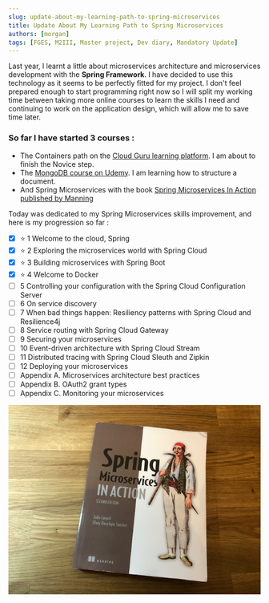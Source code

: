 ```yaml
---
slug: update-about-my-learning-path-to-spring-microservices
title: Update About My Learning Path to Spring Microservices
authors: [morgan]
tags: [FGES, M2III, Master project, Dev diary, Mandatory Update]
---
```


Last year, I learnt a little about microservices architecture and microservices development with the **Spring Framework**. I have decided to use this technology as it seems to be perfectly fitted for my project. I don't feel prepared enough to start programming right now so I will split my working time between taking more online courses to learn the skills I need and continuing to work on the application design, which will allow me to save time later.

### So far I have started 3 courses :

- The Containers path on the [Cloud Guru learning platform](https://acloudguru.com/learning-paths/containers). I am about to finish the Novice step.
- The [MongoDB course on Udemy](https://www.udemy.com/course/mongodb-the-complete-developers-guide/). I am learning how to structure a document.
- And Spring Microservices with the book [Spring Microservices In Action published by Manning](https://www.manning.com/books/spring-microservices-in-action-second-edition?query=spring%20microservices)

Today was dedicated to my Spring Microservices skills improvement, and here is my progression so far :

- [x] :star: 1 Welcome to the cloud, Spring
- [x] :star: 2 Exploring the microservices world with Spring Cloud
- [x] :star: 3 Building microservices with Spring Boot
- [x] :star: 4 Welcome to Docker
- [ ] 5 Controlling your configuration with the Spring Cloud Configuration Server
- [ ] 6 On service discovery
- [ ] 7 When bad things happen: Resiliency patterns with Spring Cloud and Resilience4j
- [ ] 8 Service routing with Spring Cloud Gateway
- [ ] 9 Securing your microservices
- [ ] 10 Event-driven architecture with Spring Cloud Stream
- [ ] 11 Distributed tracing with Spring Cloud Sleuth and Zipkin
- [ ] 12 Deploying your microservices
- [ ] Appendix A. Microservices architecture best practices
- [ ] Appendix B. OAuth2 grant types
- [ ] Appendix C. Monitoring your microservices

![Spring Microservices in Action book cover](./spring_microservices_book.jpg)
